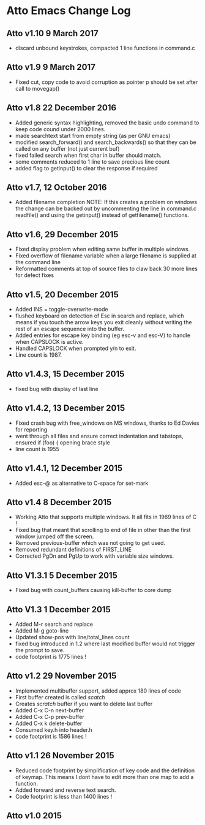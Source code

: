 # Atto Emacs Change Log

## Atto v1.10 9 March 2017
* discard unbound keystrokes, compacted 1 line functions in command.c

## Atto v1.9 9 March 2017
* Fixed cut, copy code to avoid corruption as pointer p should be set after call to movegap()

## Atto v1.8 22 December 2016
* Added generic syntax highlighting, removed the basic undo command to keep code cound under 2000 lines.
* made searchtext start from empty string (as per GNU emacs)
* modified search_forward() and search_backwards() so that they can be called on any buffer (not just current buf)
* fixed failed search when first char in buffer should match.
* some comments reduced to 1 line to save precious line count
* added flag to getinput() to clear the response if required

## Atto v1.7,  12 October 2016
* Added filename completion
NOTE: If this creates a problem on windows the change can be backed out by uncommenting the line in command.c readfile() and using the getinput() instead of getfilename() functions.

## Atto v1.6,  29 December 2015
* Fixed display problem when editing same buffer in multiple windows.
* Fixed overflow of filename variable when a large filename is supplied at the command line
* Reformatted comments at top of source files to claw back 30 more lines for defect fixes

## Atto v1.5,  20 December 2015
* Added INS = toggle-overwrite-mode
* flushed keyboard on detection of Esc in search and replace, which means if you touch the arrow keys you exit cleanly without writing the rest of an escape sequence into the buffer.
* Added entries for escape key binding (eg esc-v and esc-V) to handle when CAPSLOCK is active.
* Handled CAPSLOCK when prompted y/n to exit.
* Line count is 1987.

## Atto v1.4.3, 15 December 2015
* fixed bug with display of last line

## Atto v1.4.2, 13 December 2015
* Fixed crash bug with free_windows on MS windows, thanks to Ed Davies for reporting
* went through all files and ensure correct indentation and tabstops, ensured if (foo) { opening brace style
* line count is 1955

## Atto v1.4.1, 12 December 2015
* Added esc-@ as alternative to C-space for set-mark

## Atto v1.4 8 December 2015
* Working Atto that supports multiple windows. It all fits in 1969 lines of C !
* Fixed bug that meant that scrolling to end of file in other than the first window jumped off the screen.
* Removed previous-buffer which was not going to get used.
* Removed redundant definitions of FIRST_LINE
* Corrected PgDn and PgUp to work with variable size windows.

## Atto V1.3.1 5 December 2015
* Fixed bug with count_buffers causing kill-buffer to core dump

## Atto V1.3 1 December 2015
* Added M-r search and replace
* Added M-g goto-line
* Updated show-pos with line/total_lines count
* fixed bug introduced in 1.2 where last modified buffer would not trigger the prompt to save.
* code footprint is 1775 lines !

## Atto v1.2 29 November 2015
* Implemented multibuffer support, added approx 180 lines of code
* First buffer created is called *scatch*
* Creates *scratch* buffer if you want to delete last buffer
* Added C-x C-n next-buffer
* Added C-x C-p prev-buffer
* Added C-x k   delete-buffer
* Consumed key.h into header.h
* code footprint is 1586 lines !

## Atto v1.1 26 November 2015
* Reduced code footprint by simplification of key code and the definition of keymap. This means I dont have to edit more than one map to add a function.
* Added forward and reverse text search.
* Code footprint is less than 1400 lines !

## Atto v1.0 2015

